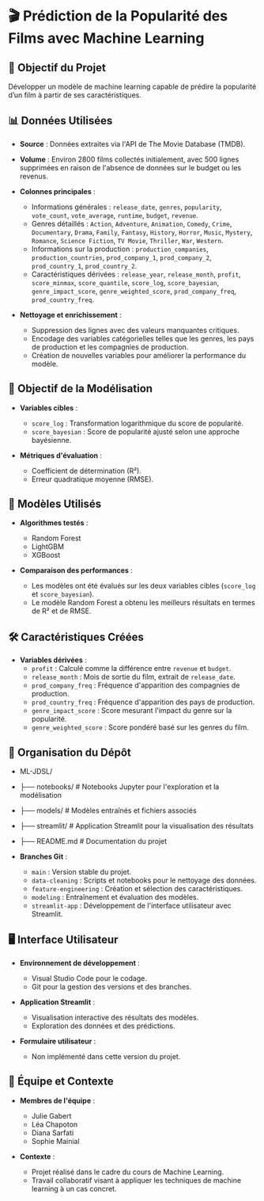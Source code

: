 # 🎬 Prédiction de la Popularité des Films avec Machine Learning

## 📌 Objectif du Projet

Développer un modèle de machine learning capable de prédire la popularité d’un film à partir de ses caractéristiques.

## 📊 Données Utilisées

- **Source** : Données extraites via l'API de The Movie Database (TMDB).
- **Volume** : Environ 2800 films collectés initialement, avec 500 lignes supprimées en raison de l'absence de données sur le budget ou les revenus.
- **Colonnes principales** :
  - Informations générales : `release_date`, `genres`, `popularity`, `vote_count`, `vote_average`, `runtime`, `budget`, `revenue`.
  - Genres détaillés : `Action`, `Adventure`, `Animation`, `Comedy`, `Crime`, `Documentary`, `Drama`, `Family`, `Fantasy`, `History`, `Horror`, `Music`, `Mystery`, `Romance`, `Science Fiction`, `TV Movie`, `Thriller`, `War`, `Western`.
  - Informations sur la production : `production_companies`, `production_countries`, `prod_company_1`, `prod_company_2`, `prod_country_1`, `prod_country_2`.
  - Caractéristiques dérivées : `release_year`, `release_month`, `profit`, `score_minmax`, `score_quantile`, `score_log`, `score_bayesian`, `genre_impact_score`, `genre_weighted_score`, `prod_company_freq`, `prod_country_freq`.

- **Nettoyage et enrichissement** :
  - Suppression des lignes avec des valeurs manquantes critiques.
  - Encodage des variables catégorielles telles que les genres, les pays de production et les compagnies de production.
  - Création de nouvelles variables pour améliorer la performance du modèle.

## 🧠 Objectif de la Modélisation

- **Variables cibles** :
  - `score_log` : Transformation logarithmique du score de popularité.
  - `score_bayesian` : Score de popularité ajusté selon une approche bayésienne.

- **Métriques d'évaluation** :
  - Coefficient de détermination (R²).
  - Erreur quadratique moyenne (RMSE).

## 🤖 Modèles Utilisés

- **Algorithmes testés** :
  - Random Forest
  - LightGBM
  - XGBoost

- **Comparaison des performances** :
  - Les modèles ont été évalués sur les deux variables cibles (`score_log` et `score_bayesian`).
  - Le modèle Random Forest a obtenu les meilleurs résultats en termes de R² et de RMSE.

## 🛠️ Caractéristiques Créées

- **Variables dérivées** :
  - `profit` : Calculé comme la différence entre `revenue` et `budget`.
  - `release_month` : Mois de sortie du film, extrait de `release_date`.
  - `prod_company_freq` : Fréquence d'apparition des compagnies de production.
  - `prod_country_freq` : Fréquence d'apparition des pays de production.
  - `genre_impact_score` : Score mesurant l'impact du genre sur la popularité.
  - `genre_weighted_score` : Score pondéré basé sur les genres du film.

## 📁 Organisation du Dépôt

- ML-JDSL/
- ├── notebooks/ # Notebooks Jupyter pour l'exploration et la modélisation
- ├── models/ # Modèles entraînés et fichiers associés
- ├── streamlit/ # Application Streamlit pour la visualisation des résultats
- ├── README.md # Documentation du projet

  
- **Branches Git** :
  - `main` : Version stable du projet.
  - `data-cleaning` : Scripts et notebooks pour le nettoyage des données.
  - `feature-engineering` : Création et sélection des caractéristiques.
  - `modeling` : Entraînement et évaluation des modèles.
  - `streamlit-app` : Développement de l'interface utilisateur avec Streamlit.

## 🖥️ Interface Utilisateur

- **Environnement de développement** :
  - Visual Studio Code pour le codage.
  - Git pour la gestion des versions et des branches.

- **Application Streamlit** :
  - Visualisation interactive des résultats des modèles.
  - Exploration des données et des prédictions.

- **Formulaire utilisateur** :
  - Non implémenté dans cette version du projet.

## 👥 Équipe et Contexte

- **Membres de l'équipe** :
  - Julie Gabert
  - Léa Chapoton
  - Diana Sarfati
  - Sophie Mainial

- **Contexte** :
  - Projet réalisé dans le cadre du cours de Machine Learning.
  - Travail collaboratif visant à appliquer les techniques de machine learning à un cas concret.
